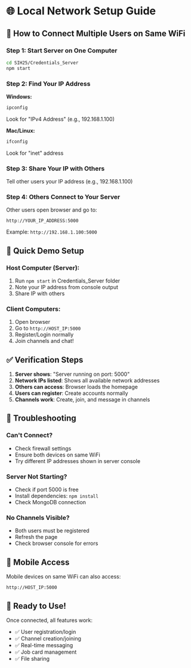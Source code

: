 # 🌐 Local Network Setup Guide

## 🎯 How to Connect Multiple Users on Same WiFi

### **Step 1: Start Server on One Computer**
```bash
cd SIH25/Credentials_Server
npm start
```

### **Step 2: Find Your IP Address**

**Windows:**
```cmd
ipconfig
```
Look for "IPv4 Address" (e.g., 192.168.1.100)

**Mac/Linux:**
```bash
ifconfig
```
Look for "inet" address

### **Step 3: Share Your IP with Others**
Tell other users your IP address (e.g., 192.168.1.100)

### **Step 4: Others Connect to Your Server**
Other users open browser and go to:
```
http://YOUR_IP_ADDRESS:5000
```
Example: `http://192.168.1.100:5000`

## 🚀 Quick Demo Setup

### **Host Computer (Server):**
1. Run `npm start` in Credentials_Server folder
2. Note your IP address from console output
3. Share IP with others

### **Client Computers:**
1. Open browser
2. Go to `http://HOST_IP:5000`
3. Register/Login normally
4. Join channels and chat!

## ✅ Verification Steps

1. **Server shows**: "Server running on port: 5000"
2. **Network IPs listed**: Shows all available network addresses
3. **Others can access**: Browser loads the homepage
4. **Users can register**: Create accounts normally
5. **Channels work**: Create, join, and message in channels

## 🔧 Troubleshooting

### **Can't Connect?**
- Check firewall settings
- Ensure both devices on same WiFi
- Try different IP addresses shown in server console

### **Server Not Starting?**
- Check if port 5000 is free
- Install dependencies: `npm install`
- Check MongoDB connection

### **No Channels Visible?**
- Both users must be registered
- Refresh the page
- Check browser console for errors

## 📱 Mobile Access
Mobile devices on same WiFi can also access:
```
http://HOST_IP:5000
```

## 🎉 Ready to Use!
Once connected, all features work:
- ✅ User registration/login
- ✅ Channel creation/joining
- ✅ Real-time messaging
- ✅ Job card management
- ✅ File sharing